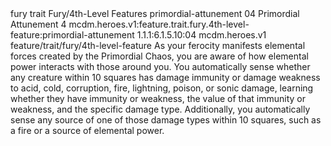 <ability>
  <metadata>
    <class>fury</class>
    <feature_type>trait</feature_type>
    <file_dpath>Fury/4th-Level Features</file_dpath>
    <item_id>primordial-attunement</item_id>
    <item_index>04</item_index>
    <item_name>Primordial Attunement</item_name>
    <level>4</level>
    <scc>mcdm.heroes.v1:feature.trait.fury.4th-level-feature:primordial-attunement</scc>
    <scdc>1.1.1:6.1.5.10:04</scdc>
    <source>mcdm.heroes.v1</source>
    <type>feature/trait/fury/4th-level-feature</type>
  </metadata>
  <effects>
    <effect type="mundane">As your ferocity manifests elemental forces created by the Primordial Chaos, you are aware of how elemental power interacts with those around you. You automatically sense whether any creature within 10 squares has damage immunity or damage weakness to acid, cold, corruption, fire, lightning, poison, or sonic damage, learning whether they have immunity or weakness, the value of that immunity or weakness, and the specific damage type. Additionally, you automatically sense any source of one of those damage types within 10 squares, such as a fire or a source of elemental power.</effect>
  </effects>
</ability>

